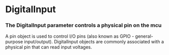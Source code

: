 # DigitalInput

### The DigitalInput parameter controls a physical pin on the mcu

A pin object is used to control I/O pins (also known as GPIO - general-purpose input/output). DigitalInput objects are commonly associated with a physical pin that can read input voltages.
